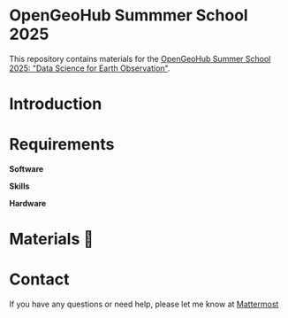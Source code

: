 # OpenGeoHub Summmer School 2025

This repository contains materials for the [OpenGeoHub Summer School 2025: "Data Science for Earth Observation"](https://opengeohub.org/summer-school/summer-school-2025/).

# Introduction

# Requirements

**Software**

**Skills**

**Hardware**

# Materials &#128681;

# Contact

If you have any questions or need help, please let me know at [Mattermost](https://mattermost.opengeohub.org/)
